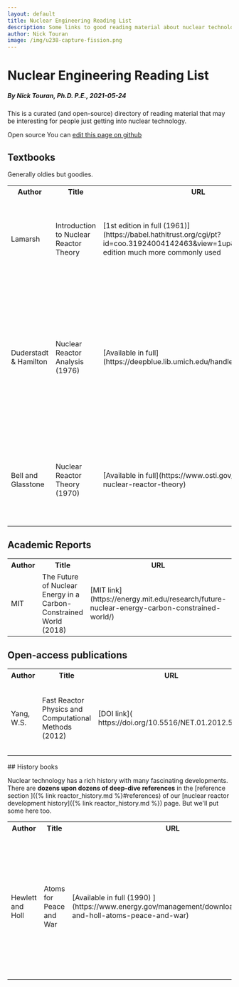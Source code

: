 ```yaml
---
layout: default
title: Nuclear Engineering Reading List
description: Some links to good reading material about nuclear technology
author: Nick Touran
image: /img/u238-capture-fission.png
---
```

<div class="row">
<div class="col-md-12" markdown="1">

# Nuclear Engineering Reading List
##### By Nick Touran, Ph.D. P.E., 2021-05-24

This is a curated (and open-source) directory of reading material that may be interesting
for people just getting into nuclear technology.

<span class="label label-success">Open source</span> You can [edit this page on github]({{site.github_repo_url}}{{page.path}})

## Textbooks
Generally oldies but goodies.

<table class="table table-striped">
<!-- tried using markdown table but no line wrap was killing me -->
<tr><th> Author </th><th> Title </th><th> URL </th><th> Description </th></tr>
<tr><td>Lamarsh</td>
<td>Introduction to Nuclear Reactor Theory</td>
<td markdown="1"> [1st edition in full
(1961)](https://babel.hathitrust.org/cgi/pt?id=coo.31924004142463&view=1up&seq=6), 3rd
edition much more commonly used 
</td>
<td>A classic introductory level textbook often taught in the first nuclear engineering
class that nuclear engineering students take</td>
</tr>
<tr>
<td>Duderstadt & Hamilton </td>
<td>Nuclear Reactor Analysis (1976)</td>
<td markdown="1">[Available in
full](https://deepblue.lib.umich.edu/handle/2027.42/89079)
</td>
<td markdown="1">*The* classic senior undergraduate nuclear engineering textbook covering
the basics of reactor physics, neutron transport calculations, thermal/hydraulics, and
plant design.  Often taught to the senior class of nuclear engineering students.
</td>
</tr>
<tr>
<td>Bell and Glasstone</td>
<td>Nuclear Reactor Theory (1970)</td>
<td markdown="1">
[Available in full](https://www.osti.gov/biblio/4074688-nuclear-reactor-theory)
</td>
<td markdown="1">
A graduate-level classic textbook describing the physical concepts and
mathematical methods used to predict the behavior of neutrons in nuclear reactors.
</td>
</tr>

</table>

## Academic Reports

<table class="table table-striped">
<tr><th> Author </th><th> Title </th><th> URL </th><th> Description </th></tr>
<tr>
<td>MIT</td>
<td>The Future of Nuclear Energy in a Carbon-Constrained World (2018)</td>
<td markdown="1">
[MIT
link](https://energy.mit.edu/research/future-nuclear-energy-carbon-constrained-world/)
</td> 
<td>A relatively modern analysis of the nuclear industry</td>
</tr>
</table>

## Open-access publications

<table class="table table-striped">
<tr><th> Author </th><th> Title </th><th> URL </th><th> Description </th></tr>
<tr>
<td>Yang, W.S.</td>
<td>Fast Reactor Physics and Computational Methods (2012)</td>
<td markdown="1">
[DOI link]( https://doi.org/10.5516/NET.01.2012.504)
</td> 
<td>An excellent overview of fast reactor physics and computational methods from a
legendary author</td>
</tr>
</table>
## History books

Nuclear technology has a rich history with many fascinating developments. There are **dozens
upon dozens of deep-dive references** in the [reference section ]({% link
reactor_history.md %}#references) of our [nuclear reactor development history]({% link
reactor_history.md %}) page. But we'll put some here too.

<table class="table table-striped">
<tr><th> Author </th><th> Title </th><th> URL </th><th> Description </th></tr>
<tr><td>Hewlett and Holl</td>
<td>Atoms for Peace and War</td>
<td markdown="1"> [Available in full (1990)
](https://www.energy.gov/management/downloads/hewlett-and-holl-atoms-peace-and-war)
</td>
<td>A phenomenal deep-dive into the history of nuclear enterprise in the USA. See also 
<a
href="https://www.energy.gov/lm/doe-history/historical-resources/history-publications">Many
related publications</a> at the DOE historical publications page</td>
</tr>


</table>

</div>
</div>
